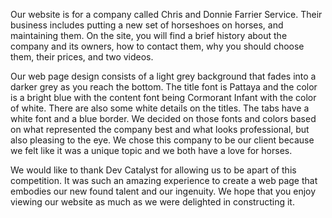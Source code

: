 Our website is for a company called Chris and Donnie Farrier Service. Their business includes putting a new set of horseshoes on horses, and maintaining them. On the site, you will find a brief history about the company and its owners, how to contact them, why you should choose them, their prices, and two videos.

Our web page design consists of a light grey background that fades into a darker grey as you reach the bottom. The title font is Pattaya and the color is a bright blue with the content font being Cormorant Infant with the color of white. There are also some white details on the titles. The tabs have a white font and a blue border. We decided on those fonts and colors based on what represented the company best and what looks professional, but also pleasing to the eye. We chose this company to be our client because we felt like it was a unique topic and we both have a love for horses.  

We would like to thank Dev Catalyst for allowing us to be apart of this competition. It was such an amazing experience to create a web page that embodies our new found talent and our ingenuity. We hope that you enjoy viewing our website as much as we were delighted in constructing it. 
